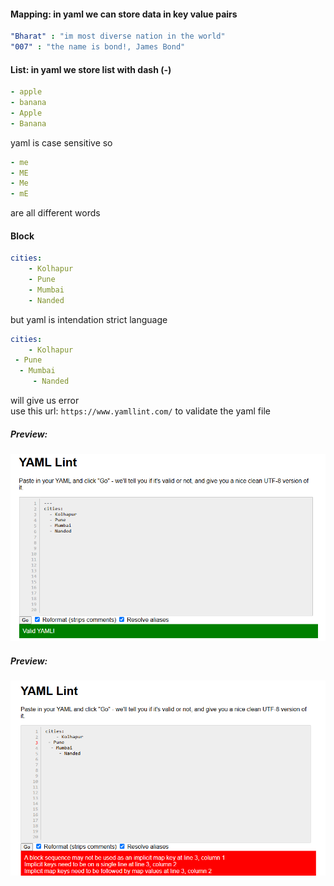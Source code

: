 #### Mapping: in yaml we can store data in key value pairs
```yaml
"Bharat" : "im most diverse nation in the world"
"007" : "the name is bond!, James Bond"
```

#### List: in yaml we store list with dash (-)  
```yaml
- apple
- banana
- Apple
- Banana
```  
yaml is case sensitive so
```yaml
- me
- ME
- Me
- mE
```  
are all different words  


#### Block    
```yaml
cities:
    - Kolhapur
    - Pune
    - Mumbai
    - Nanded
```  

but yaml is intendation strict language  
```yaml
cities:
    - Kolhapur
 - Pune
  - Mumbai
     - Nanded
```  
will give us error  
use this url: `https://www.yamllint.com/` to validate the yaml file  
##### Preview:  
![](../Z_Images/002.png)  
##### Preview:  
![](../Z_Images/003.png)  


